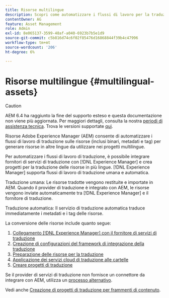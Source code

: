 ```yaml
---
title: Risorse multilingue
description: Scopri come automatizzare i flussi di lavoro per la traduzione di risorse, inclusi binari, metadati e tag in più lingue.
contentOwner: AG
feature: Asset Management
role: Admin
exl-id: 8e065137-3599-48af-a040-6923b7b5e1d9
source-git-commit: c5b816d74c6f02f85476d16868844f39b4c47996
workflow-type: tm+mt
source-wordcount: '206'
ht-degree: 6%

---
```


# Risorse multilingue {#multilingual-assets}

>[!CAUTION]
>
>AEM 6.4 ha raggiunto la fine del supporto esteso e questa documentazione non viene più aggiornata. Per maggiori dettagli, consulta la nostra [periodi di assistenza tecnica](https://helpx.adobe.com/it/support/programs/eol-matrix.html). Trova le versioni supportate [qui](https://experienceleague.adobe.com/docs/).

Risorse Adobe Experience Manager (AEM) consente di automatizzare i flussi di lavoro di traduzione sulle risorse (inclusi binari, metadati e tag) per generare risorse in altre lingue da utilizzare nei progetti multilingue.

Per automatizzare i flussi di lavoro di traduzione, è possibile integrare fornitori di servizi di traduzione con [!DNL Experience Manager] e crea progetti per la traduzione delle risorse in più lingue. [!DNL Experience Manager] supporta flussi di lavoro di traduzione umana e automatica.

Traduzione umana: Le risorse tradotte vengono restituite e importate in AEM. Quando il provider di traduzione è integrato con AEM, le risorse vengono inviate automaticamente tra [!DNL Experience Manager] e il fornitore di traduzione.

Traduzione automatica: Il servizio di traduzione automatica traduce immediatamente i metadati e i tag delle risorse.

La conversione delle risorse include quanto segue:

1. [Collegamento [!DNL Experience Manager] con il fornitore di servizi di traduzione](/help/sites-administering/tc-tic.md#connecting-to-a-translation-service-provider)
1. [Creazione di configurazioni del framework di integrazione della traduzione](/help/sites-administering/tc-tic.md)
1. [Preparazione delle risorse per la traduzione](preparing-assets-for-translation.md)
1. [Applicazione dei servizi cloud di traduzione alle cartelle](transition-cloud-services.md)
1. [Creare progetti di traduzione](translation-projects.md)

Se il provider di servizi di traduzione non fornisce un connettore da integrare con AEM, utilizza un [processo alternativo](/help/sites-administering/tc-manage.md#exporting-a-translation-job).

Vedi anche [Creazione di progetti di traduzione per frammenti di contenuto](creating-translation-projects-for-content-fragments.md).
